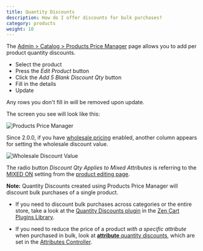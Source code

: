 ```yaml
---
title: Quantity Discounts 
description: How do I offer discounts for bulk purchases? 
category: products
weight: 10
---
```


The 
[Admin > Catalog > Products Price Manager](/user/admin_pages/catalog/products_price_manager/) page allows you to add per product quantity discounts. 

- Select the product
- Press the *Edit Product* button
- Click the *Add 5 Blank Discount Qty* button
- Fill in the details
- Update

Any rows you don't fill in will be removed upon update. 

The screen you see will look like this: 

![Products Price Manager](/images/products_price_manager.png)

Since 2.0.0, if you have [wholesale pricing](/user/products/wholesale_pricing/) enabled, another column appears for setting the wholesale discount value. 

![Wholesale Discount Value](/images/wholesale_discount_values.gif)

The radio button *Discount Qty Applies to Mixed Attributes*  is referring
to the [MIXED ON](/user/products/mixed_on/) setting from the [product editing page](/user/products/product_edit/).

**Note:** Quantity Discounts created using Products Price Manager will discount bulk purchases of a single product.  

- If you need to discount bulk purchases across categories or the entire store, take a look at the [Quantity Discounts plugin](https://www.zen-cart.com/downloads.php?do=file&id=135) in the [Zen Cart Plugins Library](/user/plugins/plugin_library/). 

- If you need to reduce the price of a product *with a specific attribute* when purchased in bulk, look at [**attribute** quantity discounts](/user/products/attribute_pricing/#settings-in-attributes-controller), which are set in the [Attributes Controller](/user/admin_pages/catalog/attributes_controller/#quantity-discounts). 



